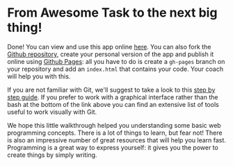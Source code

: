 # From Awesome Task to the next big thing!

Done! You can view and use this app online [here](https://js-girls.github.io/workshop). You can also fork the [Github repository](https://github.com/js-girls/workshop), create your personal version of the app and publish it online using [Github Pages](https://pages.github.com/): all you have to do is create a `gh-pages` branch on your repository and add an `index.html` that contains your code. Your coach will help you with this.

If you are not familiar with Git, we'll suggest to take a look to this [step by step guide](http://rogerdudler.github.io/git-guide/). If you prefer to work with a graphical interface rather than the bash at the bottom of the link above you can find an extensive list of tools useful to work visually with Git.

We hope this little walkthrough helped you understanding some basic web programming concepts. There is a lot of things to learn, but fear not! There is also an impressive number of great resources that will help you learn fast. Programming is a great way to express yourself: it gives you the power to create things by simply writing.

